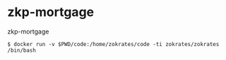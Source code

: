# zkp-mortgage
zkp-mortgage

```
$ docker run -v $PWD/code:/home/zokrates/code -ti zokrates/zokrates /bin/bash
```
